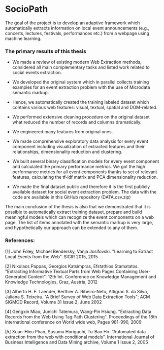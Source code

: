 # SocioPath

The goal of the project is to develop an adaptive framework which automatically extracts information on local event announcements (e.g., concerts, lectures, festivals, performances etc.) from a webpage using machine learning.

### The primary results of this thesis 

* We made a review of existing modern Web Extraction methods, considered all main complementary tasks and listed work related to social events extraction. 

* We developed the original system which in parallel collects training examples for an event extraction problem with the use of Microdata semantic markup.

* Hence, we automatically created the training labeled dataset which contains various web features: visual, textual, spatial and DOM-related.

* We performed extensive cleaning procedure on the original dataset what reduced the number of records and columns dramatically.

* We engineered many features from original ones.

* We made comprehensive exploratory data analysis for every event component including visualization of extracted features and their relationships, dimensionality reduction and clustering.

* We built several binary classification models for every event component and calculated the primary performance metrics. We got the high performance metrics for all event components thanks to set of relevant features, calculating the tf-idf matrix and PCA dimensionality reduction.

* We made the final dataset public and therefore it is the first publicly available dataset for social event extraction problem. The data with the code are available in this GitHub repository (DATA.csv.zip)


The main conclusion of the thesis is also that we demonstrated that it is possible to automatically extract training dataset, prepare and build meaningful models which can recognize the event components on a web page. The list of items annotated with the semantic markup is very large, and hypothetically our approach can be extended to any of them. 


### References:

[1] John Foley, Michael Bendersky, Vanja Josifovski. "Learning to Extract Local Events from the Web". SIGIR 2015, 2015

[2] Nikolaos Pappas, Georgios Katsimpras, Efstathios Stamatatos. "Extracting Informative Textual Parts from Web Pages Containing User-Generated Content". 12th Int. Conference on Knowledge Management and Knowledge Technologies, Graz, Austria, 2012 

[3] Alberto H. F. Laender, Berthier A. Ribeiro-Neto, Altigran S. da Silva, Juliana S. Teixeira. "A Brief Survey of Web Data Extraction Tools"; ACM SIGMOD Record, Volume 31 Issue 2, June 2002

[4] Gengxin Miao, Junichi Tatemura, Wang-Pin Hsiung. "Extracting Data Records from the Web Using Tag Path Clustering". Proceedings of the 18th international conference on World wide web, Pages 981-990, 2009

[5] Xuan-Hieu Phan, Susumu Horiguchi, Tu-Bao Ho. "Automated data extraction from the web with conditional models". International Journal of Business Intelligence and Data Mining archive, Volume 1 Issue 2, 2005 
